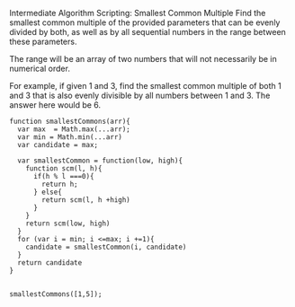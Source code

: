 
Intermediate Algorithm Scripting: Smallest Common Multiple
Find the smallest common multiple of the provided parameters that can be evenly divided by both, as well as by all sequential numbers in the range between these parameters.

The range will be an array of two numbers that will not necessarily be in numerical order.

For example, if given 1 and 3, find the smallest common multiple of both 1 and 3 that is also evenly divisible by all numbers between 1 and 3. The answer here would be 6.


```
function smallestCommons(arr){
  var max  = Math.max(...arr); 
  var min = Math.min(...arr) 
  var candidate = max; 

  var smallestCommon = function(low, high){
    function scm(l, h){
      if(h % l ===0){
        return h; 
      } else{
        return scm(l, h +high)
      }
    }
    return scm(low, high)
  }
  for (var i = min; i <=max; i +=1){
    candidate = smallestCommon(i, candidate)
  }
  return candidate
}


smallestCommons([1,5]);
```
